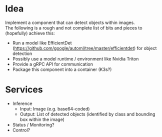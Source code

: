 # Idea
Implement a component that can detect objects within images.\
The following is a rough and not complete list of bits and pieces to (hopefully) achieve this:
- Run a model like EfficientDet (https://github.com/google/automl/tree/master/efficientdet) for object detection
- Possibly use a model runtime / environment like Nvidia Triton
- Provide a gRPC API for communication
- Package this component into a container (K3s?)

# Services
- Inference
  - Input: Image (e.g. base64-coded)
  - Output: List of detected objects (identified by class and bounding box within the image)
- Status / Monitoring?
- Control? 